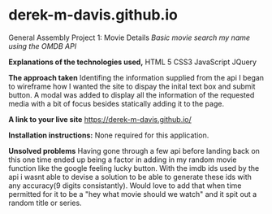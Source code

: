 # derek-m-davis.github.io
General Assembly Project 1: Movie Details
*Basic movie search my name using the OMDB API*

**Explanations of the technologies used,** 
HTML 5
CSS3
JavaScript
JQuery

**The approach taken**
Identifing the information supplied from the api I began to wireframe how I wanted the site to dispay the inital text box and submit button. A modal was added to display all the information of the requested media with a bit of focus besides statically adding it to the page.

**A link to your live site**
https://derek-m-davis.github.io/

**Installation instructions:**
None required for this application.

**Unsolved problems**
Having gone through a few api before landing back on this one time ended up being a factor in adding in my random movie function like the google feeling lucky button. With the imdb ids used by the api i wasnt able to devise a solution to be able to generate these ids with any accuracy(9 digits consistantly). Would love to add that when time permitted for it to be a "hey what movie should we watch" and it spit out a random title or series.
